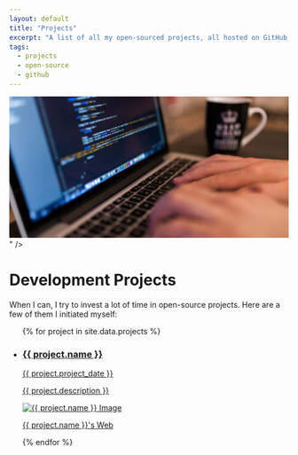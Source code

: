 ```yaml
---
layout: default
title: "Projects"
excerpt: "A list of all my open-sourced projects, all hosted on GitHub. Fair warning: some of them are not maintained anymore."
tags:
  - projects
  - open-source
  - github
---
```

<div class="header-section">
  <img src="/images/projects.jpg" alt="Photography by Negative Space" />" />
  <h1 class="header-section__h1">Development Projects</h1>
</div>

When I can, I try to invest a lot of time in open-source projects. Here are a few of them I initiated myself:

<ul class="list">
{% for project in site.data.projects %}
  <li class="list__item">
    <a href="/projects/{{ project.project_url }}"> 
        <h3 class="home-section__h3">{{ project.name }}</h3>
        <time class="home-section__date" datetime="{{ project.date | date: "%Y-%m-%d" }}">{{ project.project_date }}</time>
        <p>{{ project.description }}</p>
        <img class="portrait--small" src="{{ project.image_url }}" alt="{{ project.name }} Image"/>
      </a>
      <p>
        <a href="{{ project.project_web }}" target="_blank">{{ project.name }}'s Web</a>
      </p>
  </li>
{% endfor %}
